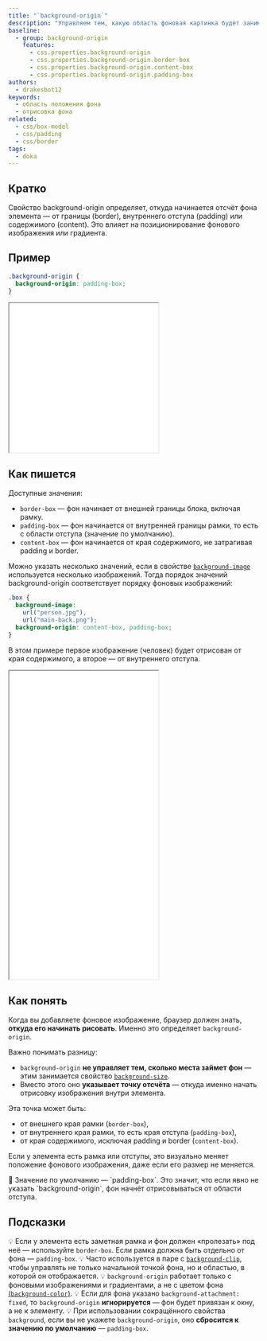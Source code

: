 ```yaml
---
title: "`background-origin`"
description: "Управляем тем, какую область фоновая картинка будет занимать внутри элемента."
baseline:
  - group: background-origin
    features:
      - css.properties.background-origin
      - css.properties.background-origin.border-box
      - css.properties.background-origin.content-box
      - css.properties.background-origin.padding-box
authors:
  - drakesbot12
keywords:
  - область положения фона
  - отрисовка фона
related:
  - css/box-model
  - css/padding
  - css/border
tags:
  - doka
---
```


## Кратко

Свойство background-origin определяет, откуда начинается отсчёт фона элемента — от границы (border), внутреннего отступа (padding) или содержимого (content). Это влияет на позиционирование фонового изображения или градиента.

## Пример

```css
.background-origin {
  background-origin: padding-box;
}
```

<iframe title="Пример background-origin" src="demos/basic/" height="300"></iframe>

## Как пишется

Доступные значения:

- `border-box` — фон начинает от внешней границы блока, включая рамку.
- `padding-box` — фон начинается от внутренней границы рамки, то есть с области отступа (значение по умолчанию).
- `content-box` — фон начинается от края содержимого, не затрагивая padding и border.

Можно указать несколько значений, если в свойстве [`background-image`](/css/background-image/) используется несколько изображений. Тогда порядок значений background-origin соответствует порядку фоновых изображений:

```css
.box {
  background-image:
    url("person.jpg"),
    url("main-back.png");
  background-origin: content-box, padding-box;
}
```
В этом примере первое изображение (человек) будет отрисован от края содержимого, а второе — от внутреннего отступа.

<iframe title="Интерактивная демка background-origin" src="demos/practis/" height="620"></iframe>

## Как понять

Когда вы добавляете фоновое изображение, браузер должен знать, **откуда его начинать рисовать**. Именно это определяет `background-origin`.

Важно понимать разницу:

- `background-origin` **не управляет тем, сколько места займет фон** — этим занимается свойство [`background-size`](/css/background-size/).
- Вместо этого оно **указывает точку отсчёта** — откуда именно начать отрисовку изображения внутри элемента.

Эта точка может быть:

- от внешнего края рамки (`border-box`),
- от внутреннего края рамки, то есть края отступа (`padding-box`),
- от края содержимого, исключая padding и border (`content-box`).

Если у элемента есть рамка или отступы, это визуально меняет положение фонового изображения, даже если его размер не меняется.

<aside>🧠 Значение по умолчанию — `padding-box`. Это значит, что если явно не указать `background-origin`, фон начнёт отрисовываться от области отступа.</aside>

## Подсказки

💡 Если у элемента есть заметная рамка и фон должен «пролезать» под неё — используйте `border-box`. Если рамка должна быть отдельно от фона — `padding-box`.
💡 Часто используется в паре с [`background-clip`](/css/background-clip/), чтобы управлять не только начальной точкой фона, но и областью, в которой он отображается.
💡 `background-origin` работает только с фоновыми изображениями и градиентами, а не с цветом фона [(`background-color`)](/css/background-color/).
💡 Если для фона указано `background-attachment: fixed`, то `background-origin` **игнорируется** — фон будет привязан к окну, а не к элементу.
💡 При использовании сокращённого свойства `background`, если вы не укажете `background-origin`, оно **сбросится к значению по умолчанию** — `padding-box`.
